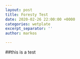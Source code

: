 ```yaml
---
layout: post
title: Foresty Test
date: 2020-02-26 22:00:00 +0000
categories: wetplate
excerpt_separator: ''
author: markos

---
```

\##this is a test